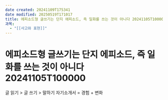 ```yaml
---
date created: 20241109T175341
date modified: 20250519T171017
title: 에피소드형 글쓰기는 단지 에피소드, 즉 일화를 쓰는 것이 아니다 20241105T100000
과목:
  - "[[사고와 표현]]"
---
```


# 에피소드형 글쓰기는 단지 에피소드, 즉 일화를 쓰는 것이 아니다 20241105T100000

글 읽기 > 글 쓰기 > 말하기
자기소개서 = 경험 + 변화
